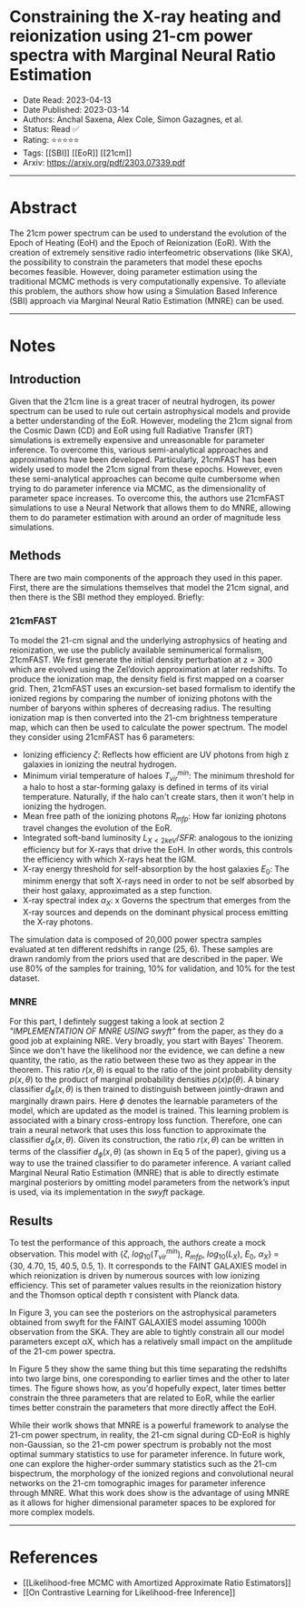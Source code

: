 # Constraining the X-ray heating and reionization using 21-cm power spectra with Marginal Neural Ratio Estimation

- Date Read: 2023-04-13
- Date Published: 2023-03-14
- Authors: Anchal Saxena, Alex Cole, Simon Gazagnes, et al.
- Status: Read ✅
- Rating: ⭐️⭐️⭐️⭐️⭐️ 
- Tags: [[SBI]] [[EoR]] [[21cm]]
- Arxiv: https://arxiv.org/pdf/2303.07339.pdf

---
# Abstract
The 21cm power spectrum can be used to understand the evolution of the Epoch of Heating (EoH) and the Epoch of Reionization (EoR). With the creation of extremely sensitive radio interfeometric observations (like SKA), the possibility to constrain the parameters that model these epochs becomes feasible. However, doing parameter estimation using the traditional MCMC methods is very computationally expensive. To alleviate this problem, the authors show how using a Simulation Based Inference (SBI) approach via Marginal Neural Ratio Estimation (MNRE) can be used.

---
# Notes
## Introduction
Given that the 21cm line is a great tracer of neutral hydrogen, its power spectrum can be used to rule out certain astrophysical models and provide a better understanding of the EoR. However, modeling the 21cm signal from the Cosmic Dawn (CD) and EoR using full Radiative Transfer (RT) simulations is extremelly expensive and unreasonable for parameter inference. To overcome this, various semi-analytical approaches and approximations have been developed. Particularly, 21cmFAST has been widely used to model the 21cm signal from these epochs. However, even these semi-analytical approaches can become quite cumbersome when trying to do parameter inference via MCMC, as the dimensionality of parameter space increases. To overcome this, the authors use 21cmFAST simulations to use a Neural Network that allows them to do MNRE, allowing them to do parameter estimation with around an order of magnitude less simulations. 

## Methods
There are two main components of the approach they used in this paper. First, there are the simulations themselves that model the 21cm signal, and then there is the SBI method they employed. Briefly:

### 21cmFAST
To model the 21-cm signal and the underlying astrophysics of heating and reionization, we use the publicly available seminumerical formalism, 21cmFAST. We first generate the initial density perturbation at z = 300 which are evolved using the Zel’dovich approximation at later redshifts. To produce the ionization map, the density field is first mapped on a coarser grid. Then, 21cmFAST uses an excursion-set based formalism to identify the ionized regions by comparing the number of ionizing photons with the number of baryons within spheres of decreasing radius. The resulting ionization map is then converted into the 21-cm brightness temperature map, which can then be used to calculate the power spectrum. The model they consider using 21cmFAST has 6 parameters:

- Ionizing efficiency $\zeta$: Reflects how efficient are UV photons from high z galaxies in ionizing the neutral hydrogen. 
- Minimum virial temperature of haloes $T^{min}_{vir}$: The minimum threshold for a halo to host a star-forming galaxy is defined in terms of its virial temperature. Naturally, if the halo can't create stars, then it won't help in ionizing the hydrogen.
- Mean free path of the ionizing photons $R_{mfp}$: How far ionizing photons travel changes the evolution of the EoR.
- Integrated soft-band luminosity $L_{X<2 keV}/SFR$: analogous to the ionizing efficiency but for X-rays that drive the EoH. In other words, this controls the efficiency with which X-rays heat the IGM.
- X-ray energy threshold for self-absorption by the host galaxies $E_0$: The minimm energy that soft X-rays need in order to not be self absorbed by their host galaxy, approximated as a step function.
- X-ray spectral index $\alpha _X$: x Governs the spectrum that emerges from the X-ray sources and depends on the dominant physical process emitting the X-ray photons.

The simulation data is composed of 20,000 power spectra samples evaluated at ten different redshifts in range (25, 6). These samples are drawn randomly from the priors used that are described in the paper. We use 80% of the samples for training, 10% for validation, and 10% for the test dataset.

### MNRE
For this part, I defintely suggest taking a look at section 2 *"IMPLEMENTATION OF MNRE USING swyft"* from the paper, as they do a good job at explaining NRE. Very broadly, you start with Bayes' Theorem. Since we don't have the likelihood nor the evidence, we can define a new quantity, the ratio, as the ratio between these two as they appear in the theorem. This ratio $r(x, \theta)$ is equal to the ratio of the joint probability density $p(x, \theta)$ to the product of marginal probability densities $p(x) p(\theta)$. A binary classifier $d_\phi(x, \theta)$ is then trained to distinguish between jointly-drawn and marginally drawn pairs. Here $\phi$ denotes the learnable parameters of the model, which are updated as the model is trained. This learning problem is associated with a binary cross-entropy loss function. Therefore, one can train a neural network that uses this loss function to approximate the classifier $d_\phi(x, \theta)$. Given its construction, the ratio $r(x, \theta)$ can be written in terms of the classifier $d_\phi(x, \theta)$ (as shown in Eq 5 of the paper), giving us a way to use the trained classifier to do parameter inference. A variant called Marginal Neural Ratio Estimation (MNRE) that is able to directly estimate marginal posteriors by omitting model parameters from the network’s input is used, via its implementation in the *swyft* package.

## Results
To test the performance of this approach, the authors create a mock observation. This model with {$\zeta$, $log_{10}(T^{min}_{vir})$, $R_{mfp}$, $log_{10}(L_X)$, $E_0$, $\alpha_X$} = {30, 4.70, 15, 40.5, 0.5, 1}. It corresponds to the FAINT GALAXIES model in which reionization is driven by numerous sources with low ionizing efficiency. This set of parameter values results in the reionization history and the Thomson optical depth $\tau$ consistent with Planck data.

In Figure 3, you can see the posteriors on the astrophysical parameters obtained from swyft for the FAINT GALAXIES model assuming 1000h observation from the SKA. They are able to tightly constrain all our model parameters except αX, which has a relatively small impact on the amplitude of the 21-cm power spectra.

In Figure 5 they show the same thing but this time separating the redshifts into two large bins, one coresponding to earlier times and the other to later times. The figure shows how, as you'd hopefully expect, later times better constrain the three parameters that are related to EoR, while the earlier times better constrain the parameters that more directly affect the EoH.

While their worlk shows that MNRE is a powerful framework to analyse the 21-cm power spectrum, in reality, the 21-cm signal during CD-EoR is highly non-Gaussian, so the 21-cm power spectrum is probably not the most optimal summary statistics to use for parameter inference. In future work, one can explore the higher-order summary statistics such as the 21-cm bispectrum, the morphology of the ionized regions  and convolutional neural networks on the 21-cm tomographic images for parameter inference through MNRE. What this work does show is the advantage of using MNRE as it allows for higher dimensional parameter spaces to be explored for more complex models.


---
# References

- [[Likelihood-free MCMC with Amortized Approximate Ratio Estimators]]
- [[On Contrastive Learning for Likelihood-free Inference]]
